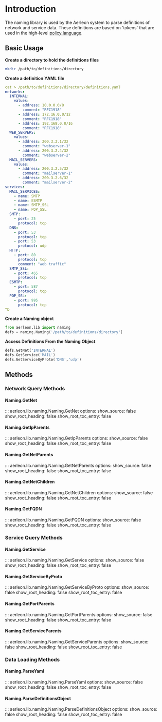 # Introduction

The naming library is used by the Aerleon system to parse definitions of network
and service data. These definitions are based on 'tokens' that are used in the
high-level [policy language](yaml_reference.md).

## Basic Usage

**Create a directory to hold the definitions files**

```bash
mkdir /path/to/definitions/directory
```

**Create a definition YAML file**

```yaml
cat > /path/to/definitions/directory/definitions.yaml
networks:
  INTERNAL:
    values:
      - address: 10.0.0.0/8
        comment: "RFC1918"
      - address: 172.16.0.0/12
        comment: "RFC1918"
      - address: 192.168.0.0/16
        comment: "RFC1918"
  WEB_SERVERS:
    values:
      - address: 200.3.2.1/32
        comment: "webserver-1"
      - address: 200.3.2.4/32
        comment: "webserver-2"
  MAIL_SERVERS:
    values:
      - address: 200.3.2.5/32
        comment: "mailserver-1"
      - address: 200.3.2.6/32
        comment: "mailserver-2"
services:
  MAIL_SERVICES:
    - name: SMTP
    - name: ESMTP
    - name: SMTP_SSL
    - name: POP_SSL
  SMTP:
    - port: 25
      protocol: tcp
  DNS:
    - port: 53
      protocol: tcp
    - port: 53
      protocol: udp
  HTTP:
    - port: 80
      protocol: tcp
      comment: "web traffic"
  SMTP_SSL:
    - port: 465
      protocol: tcp
  ESMTP:
    - port: 587
      protocol: tcp
  POP_SSL:
    - port: 995
      protocol: tcp
^D
```

**Create a Naming object**

```python
from aerleon.lib import naming
defs = naming.Naming('/path/to/definitions/directory')
```

**Access Definitions From the Naming Object**

```python
defs.GetNet('INTERNAL')
defs.GetService('MAIL')
defs.GetServiceByProto('DNS','udp')
```

## Methods

### Network Query Methods

#### Naming.GetNet
::: aerleon.lib.naming.Naming.GetNet
    options:
      show_source: false
      show_root_heading: false
      show_root_toc_entry: false

#### Naming.GetIpParents
::: aerleon.lib.naming.Naming.GetIpParents
    options:
      show_source: false
      show_root_heading: false
      show_root_toc_entry: false

#### Naming.GetNetParents
::: aerleon.lib.naming.Naming.GetNetParents
    options:
      show_source: false
      show_root_heading: false
      show_root_toc_entry: false

#### Naming.GetNetChildren
::: aerleon.lib.naming.Naming.GetNetChildren
    options:
      show_source: false
      show_root_heading: false
      show_root_toc_entry: false

#### Naming.GetFQDN
::: aerleon.lib.naming.Naming.GetFQDN
    options:
      show_source: false
      show_root_heading: false
      show_root_toc_entry: false

### Service Query Methods

#### Naming.GetService
::: aerleon.lib.naming.Naming.GetService
    options:
      show_source: false
      show_root_heading: false
      show_root_toc_entry: false

#### Naming.GetServiceByProto
::: aerleon.lib.naming.Naming.GetServiceByProto
    options:
      show_source: false
      show_root_heading: false
      show_root_toc_entry: false

#### Naming.GetPortParents
::: aerleon.lib.naming.Naming.GetPortParents
    options:
      show_source: false
      show_root_heading: false
      show_root_toc_entry: false

#### Naming.GetServiceParents
::: aerleon.lib.naming.Naming.GetServiceParents
    options:
      show_source: false
      show_root_heading: false
      show_root_toc_entry: false

### Data Loading Methods

#### Naming.ParseYaml
::: aerleon.lib.naming.Naming.ParseYaml
    options:
      show_source: false
      show_root_heading: false
      show_root_toc_entry: false

#### Naming.ParseDefinitionsObject
::: aerleon.lib.naming.Naming.ParseDefinitionsObject
    options:
      show_source: false
      show_root_heading: false
      show_root_toc_entry: false
